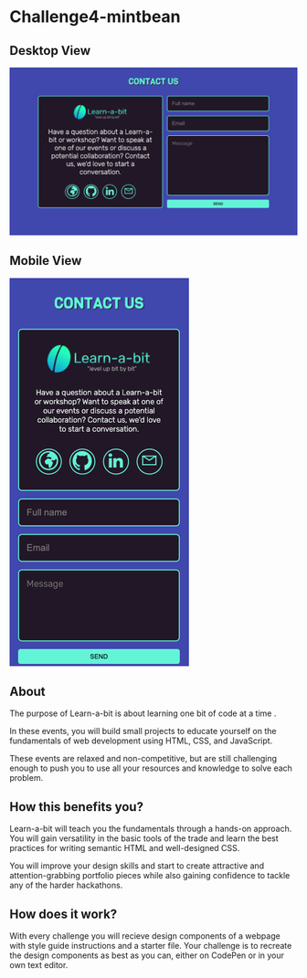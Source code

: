 # Challenge4-mintbean

## Desktop View

<img src='./images/ch4-desktop.png' alt='Desktop View'>

## Mobile View

<img src='./images/ch4-mobile.png' alt='Mobile View'>

## About

The purpose of Learn-a-bit is about learning one bit of code at a time .

In these events, you will build small projects to educate yourself on the fundamentals of web development using HTML, CSS, and JavaScript.

These events are relaxed and non-competitive, but are still challenging enough to push you to use all your resources and knowledge to solve each problem.

## How this benefits you?

Learn-a-bit will teach you the fundamentals through a hands-on approach. You will gain versatility in the basic tools of the trade and learn the best practices for writing semantic HTML and well-designed CSS.

You will improve your design skills and start to create attractive and attention-grabbing portfolio pieces while also gaining confidence to tackle any of the harder hackathons.

## How does it work?

With every challenge you will recieve design components of a webpage with style guide instructions and a starter file. Your challenge is to recreate the design components as best as you can, either on CodePen or in your own text editor.
